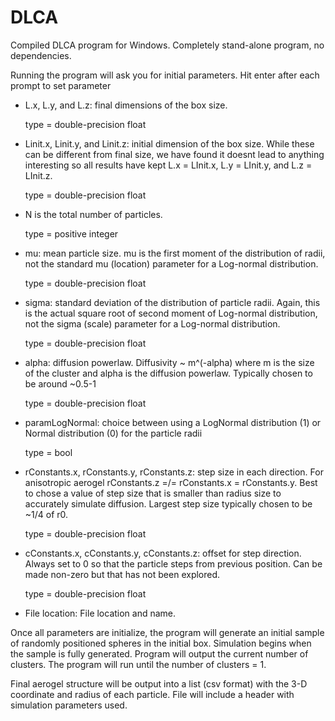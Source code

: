 # DLCA

Compiled DLCA program for Windows. Completely stand-alone program, no dependencies.

Running the program will ask you for initial parameters. Hit enter after each prompt to set parameter

- L.x, L.y, and L.z: final dimensions of the box size. 
    
    type = double-precision float

- Linit.x, Linit.y, and Linit.z: initial dimension of the box size. While these can be different from final size, we have found it doesnt lead to anything interesting so all results have kept L.x = LInit.x, L.y = LInit.y, and L.z = LInit.z.
    
    type = double-precision float

- N is the total number of particles.
    
    type = positive integer
    
- mu: mean particle size. mu is the first moment of the distribution of radii, not the standard mu (location) parameter for a Log-normal distribution.
    
    type = double-precision float
    
- sigma: standard deviation of the distribution of particle radii. Again, this is the actual square root of second moment of Log-normal distribution, not the sigma (scale) parameter for a Log-normal distribution.
    
    type = double-precision float
      
- alpha: diffusion powerlaw. Diffusivity ~ m^(-alpha) where m is the size of the cluster and alpha is the diffusion powerlaw. Typically chosen to be around ~0.5-1
    
    type = double-precision float
    
- paramLogNormal: choice between using a LogNormal distribution (1) or Normal distribution (0) for the particle radii
    
    type = bool 
    
- rConstants.x, rConstants.y, rConstants.z: step size in each direction. For anisotropic aerogel rConstants.z =/= rConstants.x = rConstants.y. Best to chose a value of step size that is smaller than radius size to accurately simulate diffusion. Largest step size typically chosen to be ~1/4 of r0.
   
   type = double-precision float
    
- cConstants.x, cConstants.y, cConstants.z: offset for step direction. Always set to 0 so that the particle steps from previous position. Can be made non-zero but that has not been explored. 
    
    type = double-precision float
    
- File location: File location and name.


Once all parameters are initialize, the program will generate an initial sample of randomly positioned spheres in the initial box. Simulation begins when the sample is fully generated. Program will output the current number of clusters. The program will run until the number of clusters = 1. 

Final aerogel structure will be output into a list (csv format) with the 3-D coordinate and radius of each particle. File will include a header with simulation parameters used. 
